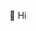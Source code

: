 👋 Hi


<!---
elbrante/elbrante is a ✨ special ✨ repository because its `README.md` (this file) appears on your GitHub profile.
You can click the Preview link to take a look at your changes.
--->
